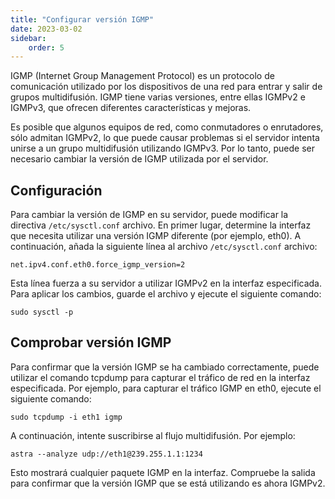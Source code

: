 ```yaml
---
title: "Configurar versión IGMP"
date: 2023-03-02
sidebar:
    order: 5
---
```


IGMP (Internet Group Management Protocol) es un protocolo de comunicación utilizado por los dispositivos de una red para entrar y salir de grupos multidifusión. IGMP tiene varias versiones, entre ellas IGMPv2 e IGMPv3, que ofrecen diferentes características y mejoras.

Es posible que algunos equipos de red, como conmutadores o enrutadores, sólo admitan IGMPv2, lo que puede causar problemas si el servidor intenta unirse a un grupo multidifusión utilizando IGMPv3. Por lo tanto, puede ser necesario cambiar la versión de IGMP utilizada por el servidor.

## Configuración[](https://help.cesbo.com/misc/tools-and-utilities/network/configure-igmp-version#configuration)

Para cambiar la versión de IGMP en su servidor, puede modificar la directiva `/etc/sysctl.conf` archivo. En primer lugar, determine la interfaz que necesita utilizar una versión IGMP diferente (por ejemplo, eth0). A continuación, añada la siguiente línea al archivo `/etc/sysctl.conf` archivo:

```
net.ipv4.conf.eth0.force_igmp_version=2
```

Esta línea fuerza a su servidor a utilizar IGMPv2 en la interfaz especificada. Para aplicar los cambios, guarde el archivo y ejecute el siguiente comando:

```
sudo sysctl -p
```

## Comprobar versión IGMP[](https://help.cesbo.com/misc/tools-and-utilities/network/configure-igmp-version#check-igmp-version)

Para confirmar que la versión IGMP se ha cambiado correctamente, puede utilizar el comando tcpdump para capturar el tráfico de red en la interfaz especificada. Por ejemplo, para capturar el tráfico IGMP en eth0, ejecute el siguiente comando:

```
sudo tcpdump -i eth1 igmp
```

A continuación, intente suscribirse al flujo multidifusión. Por ejemplo:

```
astra --analyze udp://eth1@239.255.1.1:1234
```

Esto mostrará cualquier paquete IGMP en la interfaz. Compruebe la salida para confirmar que la versión IGMP que se está utilizando es ahora IGMPv2.
